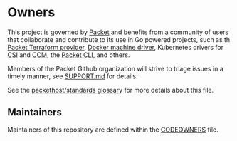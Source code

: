 # Owners

This project is governed by [Packet] and benefits from a community of users that
collaborate and contribute to its use in Go powered projects, such as th [Packet
Terraform provider], [Docker machine driver], Kubernetes drivers for [CSI] and [CCM],
the [Packet CLI], and others.

Members of the Packet Github organization will strive to triage issues in a
timely manner, see [SUPPORT.md] for details.

See the [packethost/standards glossary] for more details about this file.

## Maintainers

Maintainers of this repository are defined within the [CODEOWNERS] file.

[Packet]: https://packet.com
[Packet Terraform provider]: https://github.com/packethost/terraform-provider-packet
[Docker machine driver]: https://github.com/packethost/docker-machine-driver-packet
[CSI]: https://github.com/packethost/csi-packet
[CCM]: https://github.com/packethost/packet-ccm
[Packet CLI]: https://github.com/packethost/packet-cli
[SUPPORT.md]: SUPPORT.md
[packethost/standards
glossary]: https://github.com/packethost/standards/blob/master/glossary.md#ownersmd
[CODEOWNERS]: CODEOWNERS